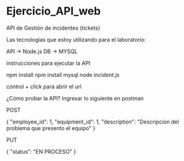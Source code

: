 # Ejercicio_API_web
API de Gestión de incidentes (tickets)

Las tecnologías que estoy utilizando para el laboratorio:

API -> Node.js
DB -> MYSQL

instrucciones para ejecutar la API

npm install
npm install mysql
node incident.js

control + click para abrir el url

¿Cómo probar la API? Ingresar lo siguiente en postman

POST

{
    "employee_id": 1,
    "equipment_id": 1,
    "description": "Descripcion del problema que presento el equipo"
}

PUT

{
    "status": "EN PROCESO"
}
